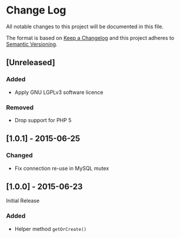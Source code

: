 # Change Log
All notable changes to this project will be documented in this file.

The format is based on [Keep a Changelog](http://keepachangelog.com/) 
and this project adheres to [Semantic Versioning](http://semver.org/).

## [Unreleased]
### Added
- Apply GNU LGPLv3 software licence
### Removed
- Drop support for PHP 5

## [1.0.1] - 2015-06-25
### Changed
- Fix connection re-use in MySQL mutex 

## [1.0.0] - 2015-06-23
Initial Release

### Added
- Helper method `getOrCreate()`

